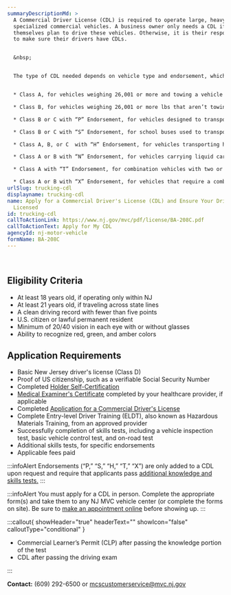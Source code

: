 ```yaml
---
summaryDescriptionMd: >
  A Commercial Driver License (CDL) is required to operate large, heavy, or
  specialized commercial vehicles. A business owner only needs a CDL if they
  themselves plan to drive these vehicles. Otherwise, it is their responsibility
  to make sure their drivers have CDLs.


  &nbsp;


  The type of CDL needed depends on vehicle type and endorsement, which are as follows:


  * Class A, for vehicles weighing 26,001 or more and towing a vehicle over 10,000 lbs.

  * Class B, for vehicles weighing 26,001 or more lbs that aren’t towing a heavy trailer.

  * Class B or C with “P” Endorsement, for vehicles designed to transport 16 or more passengers.

  * Class B or C with “S” Endorsement, for school buses used to transport students. **Please note that school buses require both an “S” and “P” CDL endorsement.**

  * Class A, B, or C  with “H” Endorsement, for vehicles transporting hazardous materials requiring placards

  * Class A or B with “N” Endorsement, for vehicles carrying liquid cargo in large tanks.

  * Class A with “T” Endorsement, for combination vehicles with two or more trailers.

  * Class A or B with “X” Endorsement, for vehicles that require a combination of Hazmat (“H”) and Tanker (“N”) endorsements, such as fuel tankers and chemical transport trucks
urlSlug: trucking-cdl
displayname: trucking-cdl
name: Apply for a Commercial Driver's License (CDL) and Ensure Your Drivers are
  Licensed
id: trucking-cdl
callToActionLink: https://www.nj.gov/mvc/pdf/license/BA-208C.pdf
callToActionText: Apply for My CDL
agencyId: nj-motor-vehicle
formName: BA-208C
---
```

&nbsp;
## Eligibility Criteria

* At least 18 years old, if operating only within NJ
* At least 21 years old, if traveling across state lines
* A clean driving record with fewer than five points
* U.S. citizen or lawful permanent resident
* Minimum of 20/40 vision in each eye with or without glasses
* Ability to recognize red, green, and amber colors

## Application Requirements

* Basic New Jersey driver's license (Class D)
* Proof of US citizenship, such as a verifiable Social Security Number
* Completed [Holder Self-Certification](https://www.state.nj.us/mvc/pdf/drivertopics/CDSC-1.pdf)
* [Medical Examiner's Certificate](https://www.state.nj.us/mvc/pdf/drivertopics/RA_4_1_a.pdf) completed by your healthcare provider, if applicable
* Completed [Application for a Commercial Driver's License](https://www.state.nj.us/mvc/pdf/license/BA-208C.pdf)
* Complete Entry-level Driver Training (ELDT), also known as Hazardous Materials Training, from an approved provider
* Successfully completion of skills tests, including a vehicle inspection test, basic vehicle control test, and on-road test
* Additional skills tests, for specific endorsements
* Applicable fees paid

:::infoAlert
Endorsements (“P,” “S,” “H,” “T,” “X”)  are only added to a CDL upon request and require that applicants pass [additional knowledge and skills tests.](https://www.nj.gov/mvc/drivertopics/cdlendorsements.htm)
:::

:::infoAlert 
 You must apply for a CDL in person. Complete the appropriate form(s) and take them to any NJ MVC vehicle center (or complete the forms on site). Be sure to [make an appointment online](https://telegov.njportal.com/njmvc/AppointmentWizard) before showing up.
:::

:::callout{ showHeader="true" headerText="" showIcon="false" calloutType="conditional" }

- Commercial Learner’s Permit (CLP) after passing the knowledge portion of the test
- CDL after passing the driving exam

:::


**Contact:** (609) 292-6500 or mcscustomerservice@mvc.nj.gov